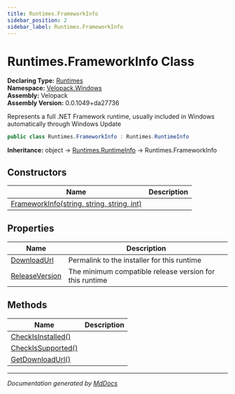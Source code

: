 ```yaml
---
title: Runtimes.FrameworkInfo
sidebar_position: 2
sidebar_label: Runtimes.FrameworkInfo
---
```

<!--  
  <auto-generated>   
    The contents of this file were generated by a tool.  
    Changes to this file may be list if the file is regenerated  
  </auto-generated>   
-->

# Runtimes.FrameworkInfo Class

**Declaring Type:** [Runtimes](../index.md)  
**Namespace:** [Velopack.Windows](../../index.md)  
**Assembly:** Velopack  
**Assembly Version:** 0.0.1049+da27736

 Represents a full .NET Framework runtime, usually included in Windows automatically through Windows Update 

```csharp
public class Runtimes.FrameworkInfo : Runtimes.RuntimeInfo
```

**Inheritance:** object → [Runtimes.RuntimeInfo](../RuntimeInfo/index.md) → Runtimes.FrameworkInfo

## Constructors

| Name                                                                | Description |
| ------------------------------------------------------------------- | ----------- |
| [FrameworkInfo(string, string, string, int)](constructors/index.md) |             |

## Properties

| Name                                           | Description                                               |
| ---------------------------------------------- | --------------------------------------------------------- |
| [DownloadUrl](properties/DownloadUrl.md)       |  Permalink to the installer for this runtime              |
| [ReleaseVersion](properties/ReleaseVersion.md) |  The minimum compatible release version for this runtime  |

## Methods

| Name                                              | Description |
| ------------------------------------------------- | ----------- |
| [CheckIsInstalled()](methods/CheckIsInstalled.md) |             |
| [CheckIsSupported()](methods/CheckIsSupported.md) |             |
| [GetDownloadUrl()](methods/GetDownloadUrl.md)     |             |

___

*Documentation generated by [MdDocs](https://github.com/ap0llo/mddocs)*
